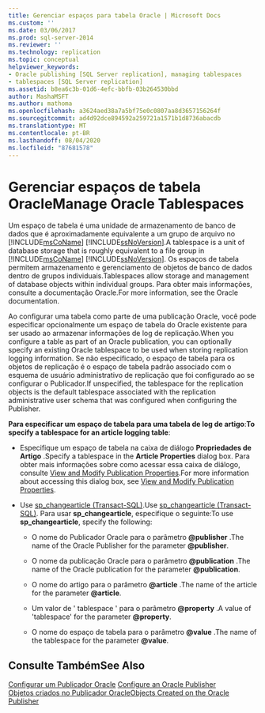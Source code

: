 ```yaml
---
title: Gerenciar espaços para tabela Oracle | Microsoft Docs
ms.custom: ''
ms.date: 03/06/2017
ms.prod: sql-server-2014
ms.reviewer: ''
ms.technology: replication
ms.topic: conceptual
helpviewer_keywords:
- Oracle publishing [SQL Server replication], managing tablespaces
- tablespaces [SQL Server replication]
ms.assetid: b8ea6c3b-01d6-4efc-bbfb-03b264530bbd
author: MashaMSFT
ms.author: mathoma
ms.openlocfilehash: a3624aed38a7a5bf75e0c0807aa8d3657156264f
ms.sourcegitcommit: ad4d92dce894592a259721a1571b1d8736abacdb
ms.translationtype: MT
ms.contentlocale: pt-BR
ms.lasthandoff: 08/04/2020
ms.locfileid: "87681578"
---
```

# <a name="manage-oracle-tablespaces"></a><span data-ttu-id="fe4c0-102">Gerenciar espaços de tabela Oracle</span><span class="sxs-lookup"><span data-stu-id="fe4c0-102">Manage Oracle Tablespaces</span></span>
  <span data-ttu-id="fe4c0-103">Um espaço de tabela é uma unidade de armazenamento de banco de dados que é aproximadamente equivalente a um grupo de arquivo no [!INCLUDE[msCoName](../../../includes/msconame-md.md)] [!INCLUDE[ssNoVersion](../../../includes/ssnoversion-md.md)].</span><span class="sxs-lookup"><span data-stu-id="fe4c0-103">A tablespace is a unit of database storage that is roughly equivalent to a file group in [!INCLUDE[msCoName](../../../includes/msconame-md.md)] [!INCLUDE[ssNoVersion](../../../includes/ssnoversion-md.md)].</span></span> <span data-ttu-id="fe4c0-104">Os espaços de tabela permitem armazenamento e gerenciamento de objetos de banco de dados dentro de grupos individuais.</span><span class="sxs-lookup"><span data-stu-id="fe4c0-104">Tablespaces allow storage and management of database objects within individual groups.</span></span> <span data-ttu-id="fe4c0-105">Para obter mais informações, consulte a documentação Oracle.</span><span class="sxs-lookup"><span data-stu-id="fe4c0-105">For more information, see the Oracle documentation.</span></span>  
  
 <span data-ttu-id="fe4c0-106">Ao configurar uma tabela como parte de uma publicação Oracle, você pode especificar opcionalmente um espaço de tabela do Oracle existente para ser usado ao armazenar informações de log de replicação.</span><span class="sxs-lookup"><span data-stu-id="fe4c0-106">When you configure a table as part of an Oracle publication, you can optionally specify an existing Oracle tablespace to be used when storing replication logging information.</span></span> <span data-ttu-id="fe4c0-107">Se não especificado, o espaço de tabela para os objetos de replicação é o espaço de tabela padrão associado com o esquema de usuário administrativo de replicação que foi configurado ao se configurar o Publicador.</span><span class="sxs-lookup"><span data-stu-id="fe4c0-107">If unspecified, the tablespace for the replication objects is the default tablespace associated with the replication administrative user schema that was configured when configuring the Publisher.</span></span>  
  
 <span data-ttu-id="fe4c0-108">**Para especificar um espaço de tabela para uma tabela de log de artigo**:</span><span class="sxs-lookup"><span data-stu-id="fe4c0-108">**To specify a tablespace for an article logging table**:</span></span>  
  
-   <span data-ttu-id="fe4c0-109">Especifique um espaço de tabela na caixa de diálogo **Propriedades de Artigo** .</span><span class="sxs-lookup"><span data-stu-id="fe4c0-109">Specify a tablespace in the **Article Properties** dialog box.</span></span> <span data-ttu-id="fe4c0-110">Para obter mais informações sobre como acessar essa caixa de diálogo, consulte [View and Modify Publication Properties](../publish/view-and-modify-publication-properties.md).</span><span class="sxs-lookup"><span data-stu-id="fe4c0-110">For more information about accessing this dialog box, see [View and Modify Publication Properties](../publish/view-and-modify-publication-properties.md).</span></span>  
  
-   <span data-ttu-id="fe4c0-111">Use [sp_changearticle &#40;Transact-SQL&#41;](/sql/relational-databases/system-stored-procedures/sp-changearticle-transact-sql).</span><span class="sxs-lookup"><span data-stu-id="fe4c0-111">Use [sp_changearticle &#40;Transact-SQL&#41;](/sql/relational-databases/system-stored-procedures/sp-changearticle-transact-sql).</span></span> <span data-ttu-id="fe4c0-112">Para usar **sp_changearticle**, especifique o seguinte:</span><span class="sxs-lookup"><span data-stu-id="fe4c0-112">To use **sp_changearticle**, specify the following:</span></span>  
  
    -   <span data-ttu-id="fe4c0-113">O nome do Publicador Oracle para o parâmetro **@publisher** .</span><span class="sxs-lookup"><span data-stu-id="fe4c0-113">The name of the Oracle Publisher for the parameter **@publisher**.</span></span>  
  
    -   <span data-ttu-id="fe4c0-114">O nome da publicação Oracle para o parâmetro **@publication** .</span><span class="sxs-lookup"><span data-stu-id="fe4c0-114">The name of the Oracle publication for the parameter **@publication**.</span></span>  
  
    -   <span data-ttu-id="fe4c0-115">O nome do artigo para o parâmetro **@article** .</span><span class="sxs-lookup"><span data-stu-id="fe4c0-115">The name of the article for the parameter **@article**.</span></span>  
  
    -   <span data-ttu-id="fe4c0-116">Um valor de ' tablespace ' para o parâmetro **@property** .</span><span class="sxs-lookup"><span data-stu-id="fe4c0-116">A value of 'tablespace' for the parameter **@property**.</span></span>  
  
    -   <span data-ttu-id="fe4c0-117">O nome do espaço de tabela para o parâmetro **@value** .</span><span class="sxs-lookup"><span data-stu-id="fe4c0-117">The name of the tablespace for the parameter **@value**.</span></span>  
  
## <a name="see-also"></a><span data-ttu-id="fe4c0-118">Consulte Também</span><span class="sxs-lookup"><span data-stu-id="fe4c0-118">See Also</span></span>  
 <span data-ttu-id="fe4c0-119">[Configurar um Publicador Oracle](configure-an-oracle-publisher.md) </span><span class="sxs-lookup"><span data-stu-id="fe4c0-119">[Configure an Oracle Publisher](configure-an-oracle-publisher.md) </span></span>  
 [<span data-ttu-id="fe4c0-120">Objetos criados no Publicador Oracle</span><span class="sxs-lookup"><span data-stu-id="fe4c0-120">Objects Created on the Oracle Publisher</span></span>](objects-created-on-the-oracle-publisher.md)  
  
  
